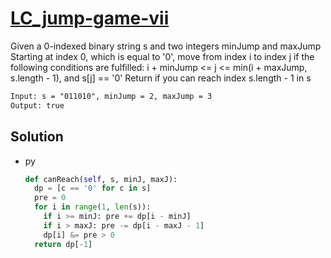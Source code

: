 # [LC_jump-game-vii](https://leetcode.com/problems/jump-game-vii)

Given a 0-indexed binary string s and two integers minJump and maxJump
Starting at index 0, which is equal to '0', move from index i to index j if the following conditions are fulfilled:
  i + minJump <= j <= min(i + maxJump, s.length - 1), and s[j] == '0'
Return if you can reach index s.length - 1 in s

```txt
Input: s = "011010", minJump = 2, maxJump = 3
Output: true
```

## Solution

* py

  ```py
  def canReach(self, s, minJ, maxJ):
    dp = [c == '0' for c in s]
    pre = 0
    for i in range(1, len(s)):
      if i >= minJ: pre += dp[i - minJ]
      if i > maxJ: pre -= dp[i - maxJ - 1]
      dp[i] &= pre > 0
    return dp[-1]
  ```
